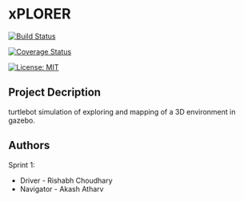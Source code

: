 # xPLORER

[![Build Status](https://travis-ci.org/rishchou/xPLORER.svg?branch=master)](https://travis-ci.org/rishchou/xPLORER)

[![Coverage Status](https://coveralls.io/repos/github/rishchou/xPLORER/badge.svg?branch=master)](https://coveralls.io/github/rishchou/xPLORER?branch=master)

[![License: MIT](https://img.shields.io/badge/License-MIT-yellow.svg)](https://opensource.org/licenses/MIT)

## Project Decription

turtlebot simulation of exploring and mapping of a 3D environment in gazebo.

## Authors

Sprint 1:
- Driver - Rishabh Choudhary
- Navigator - Akash Atharv
